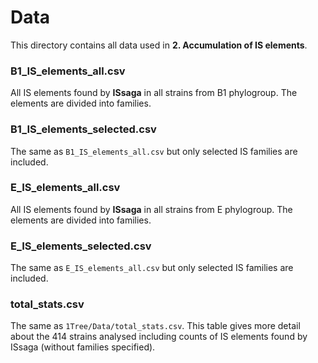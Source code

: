 # Data
This directory contains all data used in **2. Accumulation of IS elements**.

### B1_IS_elements_all.csv
All IS elements found by **ISsaga** in all strains from B1 phylogroup. The elements are divided into families.

### B1_IS_elements_selected.csv
The same as `B1_IS_elements_all.csv` but only selected IS families are included.

### E_IS_elements_all.csv
All IS elements found by **ISsaga** in all strains from E phylogroup. The elements are divided into families.

### E_IS_elements_selected.csv
The same as `E_IS_elements_all.csv` but only selected IS families are included.

### total_stats.csv
The same as `1Tree/Data/total_stats.csv`. This table gives more detail about the 414 strains analysed including counts 
of IS elements found by ISsaga (without families specified). 
